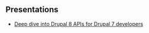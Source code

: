 ## Presentations

- [Deep dive into Drupal 8 APIs for Drupal 7 developers](./updating-modules-d7-d8/index.html)
